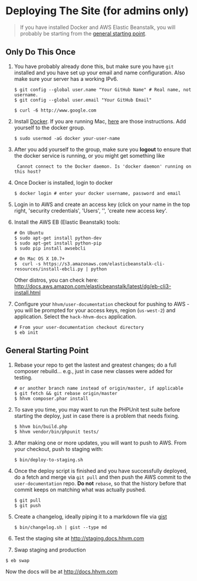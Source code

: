 # Deploying The Site (for admins only)

> If you have installed Docker and AWS Elastic Beanstalk, you will probably be starting from the [general starting point](#general-starting-point).

## Only Do This Once

1. You have probably already done this, but make sure you have `git` installed and you have set up your email and name configuration. Also make sure your server has a working IPv6.

   ```
   $ git config --global user.name "Your GitHub Name" # Real name, not username.
   $ git config --global user.email "Your GitHub Email"

   $ curl -6 http://www.google.com
   ```


2. Install [Docker](http://docs.docker.com/linux/step_one/). If you are running Mac, [here](http://docs.docker.com/mac/step_one/) are those instructions. Add yourself to the docker group.

   ```
   $ sudo usermod -aG docker your-user-name
   ```

3. After you add yourself to the group, make sure you **logout** to ensure that the docker service is running, or you might get something like 

   ```
    Cannot connect to the Docker daemon. Is 'docker daemon' running on this host?
   ```

4. Once Docker is installed, login to docker

   ```
   $ docker login # enter your docker username, password and email
   ```

5. Login in to AWS and create an access key (click on your name in the top
   right, 'security credentials', 'Users', '<your user name>', 'create new access key'.

6. Install the AWS EB (Elastic Beanstalk) tools:

   ```
   # On Ubuntu
   $ sudo apt-get install python-dev
   $ sudo apt-get install python-pip
   $ sudo pip install awsebcli
   ```

   ```
   # On Mac OS X 10.7+
   $  curl -s https://s3.amazonaws.com/elasticbeanstalk-cli-resources/install-ebcli.py | python
   ```

   Other distros, you can check here: http://docs.aws.amazon.com/elasticbeanstalk/latest/dg/eb-cli3-install.html

7. Configure your `hhvm/user-documentation` checkout for pushing to AWS - you will be prompted for your access keys, region (`us-west-2`) and application. Select the `hack-hhvm-docs` application.

   ```
   # From your user-documentation checkout directory
   $ eb init
   ```

## General Starting Point

1. Rebase your repo to get the lastest and greatest changes; do a full composer rebuild... e.g., just in case new classes were added for testing.

   ```
   # or another branch name instead of origin/master, if applicable
   $ git fetch && git rebase origin/master 
   $ hhvm composer.phar install
   ```

2. To save you time, you may want to run the PHPUnit test suite before starting the deploy, just in case there is a problem that needs fixing.

   ```
   $ hhvm bin/build.php
   $ hhvm vendor/bin/phpunit tests/
   ```

3. After making one or more updates, you will want to push to AWS. From your checkout, push to staging with:

   ```
   $ bin/deploy-to-staging.sh
   ```

4. Once the deploy script is finished and you have successfully deployed, do a fetch and merge via `git pull` and then push the AWS commit to the `user-documentation` repo. **Do not** `rebase`, so that the history before that commit keeps on matching what was actually pushed.

   ```
   $ git pull
   $ git push
   ```

5. Create a changelog, ideally piping it to a markdown file via [gist](https://github.com/defunkt/gist)

   ```
   $ bin/changelog.sh | gist --type md
   ```

6. Test the staging site at http://staging.docs.hhvm.com

7. Swap staging and production

  ```
  $ eb swap
  ```

  Now the docs will be at http://docs.hhvm.com
